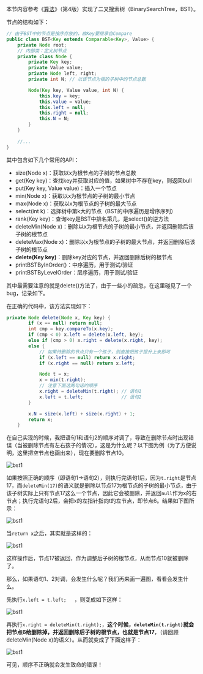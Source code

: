 本节内容参考《[算法](https://book.douban.com/subject/19952400/)》（第4版）实现了二叉搜索树（BinarySearchTree，BST）。

节点的结构如下：

```java
// 由于BST中的节点是按序存放的，故Key要继承自Compare
public class BST<Key extends Comparable<Key>, Value> {
    private Node root;
    // 内部类：定义树节点
    private class Node {
        private Key key;
        private Value value;
        private Node left, right;
        private int N; // 以该节点为根的子树中的节点总数

        Node(Key key, Value value, int N) {
            this.key = key;
            this.value = value;
            this.left = null;
            this.right = null;
            this.N = N;
        }
    }
    
	//...
}
```

其中包含如下几个常用的API：

* size(Node x)：获取以x为根节点的子树的节点总数
* get(Key key)：查找key并获取对应的值，如果树中不存在key，则返回bull
* put(Key key, Value value)：插入一个节点
* min(Node x)：获取以x为根节点的子树的最小节点
* max(Node x)：获取以x为根节点的子树的最大节点
* select(int k)：选择树中第k大的节点（BST的中序遍历是增序序列）
* rank(Key key)：查询key是BST中排名第几，是select()的逆方法
* deleteMin(Node x)：删除以x为根节点的子树的最小节点，并返回删除后该子树的根节点
* deleteMax(Node x)：删除以x为根节点的子树的最大节点，并返回删除后该子树的根节点
* **delete(Key key)**：删除key对应的节点，并返回删除后树的根节点
* printBSTByInOrder()：中序遍历，用于测试/验证
* printBSTByLevelOrder：层序遍历，用于测试/验证

其中最需要注意的就是delete()方法了，由于一些小的疏忽，在这里碰见了一个bug，记录如下。

在正确的代码中，该方法实现如下：

```java
private Node delete(Node x, Key key) {
        if (x == null) return null;
        int cmp = key.compareTo(x.key);
        if (cmp < 0) x.left = delete(x.left, key);
        else if (cmp > 0) x.right = delete(x.right, key);
        else {
            // 如果待删除的节点只有一个孩子，则直接把孩子提升上来即可
            if (x.left == null) return x.right;
            if (x.right == null) return x.left;

            Node t = x; 
            x = min(t.right); 
            // 注意下面这两句话的顺序
            x.right = deleteMin(t.right); // 语句1
            x.left = t.left;              // 语句2
        }

        x.N = size(x.left) + size(x.right) + 1;
        return x;
    }
```

在自己实现的时候，我把语句1和语句2的顺序对调了，导致在删除节点时出现错误（当被删除节点有左右孩子的情况），这是为什么呢？以下图为例（为了方便说明，这里把空节点也画出来），现在要删除节点10。

![bst1](https://github.com/kkBill/algorithm/tree/master/img/bst1.png)

如果按照正确的顺序（即语句1->语句2），则执行完语句1后，因为`t.right`是节点17，而`deleteMin(17)`的语义就是删除以节点17为根节点的子树的最小节点，由于该子树实际上只有节点17这么一个节点，因此它会被删除，并返回`null`作为x的右节点；执行完语句2后，会把x的左指针指向t的左节点，即节点6。结果如下图所示：

![bst1](D:\soft\others\YouDaoNoteImg\bst2.png)

当`return x`之后，其实就是这样的：

![bst1](D:\soft\others\YouDaoNoteImg\bst3.png)

这样操作后，节点17被返回，作为调整后子树的根节点，从而节点10就被删除了。

那么，如果语句1、2对调，会发生什么呢？我们再来画一遍图，看看会发生什么。

先执行`x.left = t.left;   `，则变成如下这样：

![bst1](D:\soft\others\YouDaoNoteImg\bst4.png)

再执行`x.right = deleteMin(t.right);`，**这个时候，`deleteMin(t.right)`就会把节点6给删除掉，并返回删除后子树的根节点，也就是节点17**，（请回顾deleteMin(Node x)的语义）。从而就变成了下面这样子：

![bst1](D:\soft\others\YouDaoNoteImg\bst5.png)

可见，顺序不正确就会发生致命的错误！





